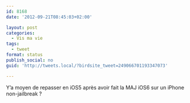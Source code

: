 ```yaml
---
id: 8168
date: '2012-09-21T08:45:03+02:00'

layout: post
categories:
  - Vis ma vie
tags:
  - tweet
format: status
publish_social: no
guid: 'http://tweets.local/?birdsite_tweet=249066701193347073'

---
```


Y’a moyen de repasser en iOS5 après avoir fait la MAJ iOS6 sur un iPhone non-jailbreak ?